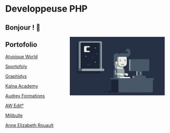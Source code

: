 # Developpeuse PHP

<h2>Bonjour ! 👋</h2>

<img alt="Night Coding" src="https://raw.githubusercontent.com/AVS1508/AVS1508/master/assets/Night-Coding.gif" align="right"/>
<h2>Portofolio</h2>
<p><a href="https://www.blog-atypique-world.com/" target="_blank" rel="noopener noreferrer">Atypique World</a></p>
<p><a href="https://sportofoly.com/" target="_blank" rel="noopener noreferrer">Sportofoly</a></p>
<p><a href="https://graphidys.com/" target="_blank" rel="noopener noreferrer">Graphidys</a></p>
<p><a href="https://kaina-com.fr/academy/index.php" target="_blank" rel="noopener noreferrer">Kaïna Academy</a></p>
<p><a href="https://audrey-formations.fr/" target="_blank" rel="noopener noreferrer">Audrey Formations</a></p>
<p><a href="https://aw-edit.fr" target="_blank" rel="noopener noreferrer">AW Edit°</a></p>
<p><a href="https://www.milibulle.com/" target="_blank" rel="noopener noreferrer">Milibulle</a></p>
<p><a href="https://rouault-conservationpatrimoine.fr/" target="_blank" rel="noopener noreferrer">Anne Elizabeth Rouault</a></p>
